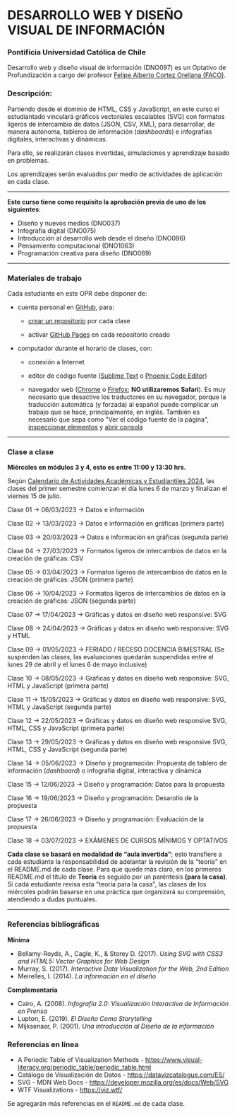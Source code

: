 # DESARROLLO WEB Y DISEÑO VISUAL DE INFORMACIÓN

### Pontificia Universidad Católica de Chile

Desarrollo web y diseño visual de información (DNO097) es un Optativo de Profundización a cargo del profesor [Felipe Alberto Cortez Orellana (FACO)](https://faco.cl/).

### Descripción:

Partiendo desde el dominio de HTML, CSS y JavaScript, en este curso el estudiantado vinculará gráficos vectoriales escalables (SVG) con formatos ligeros de intercambio de datos (JSON, CSV, XML), para desarrollar, de manera autónoma, tableros de información (*dashboards*) e infografías digitales, interactivas y dinámicas. 

Para ello, se realizarán clases invertidas, simulaciones y aprendizaje basado en problemas. 

Los aprendizajes serán evaluados por medio de actividades de aplicación en cada clase.

- - - - - - - - - -

**Este curso tiene como requisito la aprobación previa de uno de los siguientes**:

- Diseño y nuevos medios (DNO037)
- Infografía digital (DNO075)
- Introducción al desarrollo web desde el diseño (DNO096)
- Pensamiento computacional (DNO1063)
- Programación creativa para diseño (DNO069) 

- - - - - - - - - -

### Materiales de trabajo

Cada estudiante en este OPR debe disponer de:

- cuenta personal en [GitHub](https://github.com/join), para:

  - [crear un repositorio](https://docs.github.com/es/get-started/quickstart/create-a-repo) por cada clase

  - activar [GitHub Pages](https://docs.github.com/es/pages/getting-started-with-github-pages/creating-a-github-pages-site) en cada repositorio creado

- computador durante el horario de clases, con:

  - conexión a Internet

  - editor de código fuente ([Sublime Text](https://www.sublimetext.com/) o [Phoenix Code Editor](https://phcode.dev/))

  - navegador web ([Chrome](https://www.google.com/intl/es-419/chrome/) o [Firefox](https://www.mozilla.org/es-CL/firefox/new/); **NO utilizaremos Safari**). Es muy necesario que desactive los traductores en su navegador, porque la traducción automática (y forzada) al español puede complicar un trabajo que se hace, principalmente, en inglés. También es necesario que sepa como "Ver el código fuente de la página", [inspeccionar elementos](https://support.hostinger.es/es/articles/2333029-como-inspeccionar-los-elementos-del-sitio-web) y [abrir consola](https://transferwise.com/es/help/articles/2954851/como-abrir-la-consola-de-tu-navegador)

- - - - - - - - -

### Clase a clase

**Miércoles en módulos 3 y 4, esto es entre 11:00 y 13:30 hrs.** 

Según [Calendario de Actividades Académicas y Estudiantiles 2024](https://registrosacademicos.uc.cl/wp-content/uploads/2023/11/Calendario-Academico-2024.pdf), las clases del primer semestre comienzan el día lunes 6 de marzo y finalizan el viernes 15 de julio.

Clase 01 → 06/03/2023 → Datos e información

Clase 02 → 13/03/2023 → Datos e información en gráficas (primera parte)

Clase 03 → 20/03/2023 → Datos e información en gráficas (segunda parte)

Clase 04 → 27/03/2023 → Formatos ligeros de intercambios de datos en la creación de gráficas: CSV

Clase 05 → 03/04/2023 → Formatos ligeros de intercambios de datos en la creación de gráficas: JSON (primera parte)

Clase 06 → 10/04/2023 → Formatos ligeros de intercambios de datos en la creación de gráficas: JSON (segunda parte)

Clase 07 → 17/04/2023 → Gráficas y datos en diseño web responsive: SVG

Clase 08 → 24/04/2023 → Gráficas y datos en diseño web responsive: SVG y HTML

Clase 09 → 01/05/2023 → FERIADO / RECESO DOCENCIA BIMESTRAL (Se suspenden las clases, las evaluaciones quedarán suspendidas entre el lunes 29 de abril y el lunes 6 de mayo inclusive)

Clase 10 → 08/05/2023 → Gráficas y datos en diseño web responsive: SVG, HTML y JavaScript (primera parte)

Clase 11 → 15/05/2023 → Gráficas y datos en diseño web responsive: SVG, HTML y JavaScript (segunda parte)

Clase 12 → 22/05/2023 → Gráficas y datos en diseño web responsive SVG, HTML, CSS y JavaScript (primera parte)

Clase 13 → 29/05/2023 → Gráficas y datos en diseño web responsive SVG, HTML, CSS y JavaScript (segunda parte)

Clase 14 → 05/06/2023 → Diseño y programación: Propuesta de tablero de información (*dashboard*) o infografía digital, interactiva y dinámica

Clase 15 → 12/06/2023 → Diseño y programación: Datos para la propuesta

Clase 16 → 19/06/2023 → Diseño y programación: Desarollo de la propuesta

Clase 17 → 26/06/2023 → Diseño y programación: Evaluación de la propuesta

Clase 18 → 03/07/2023 → EXÁMENES DE CURSOS MÍNIMOS Y OPTATIVOS

**Cada clase se basará en modalidad de “aula invertida”**; esto transfiere a cada estudiante la responsabilidad de adelantar la revisión de la "teoría" en el README.md de cada clase. Para que quede más claro, en los primeros README.md el título de **Teoría** es seguido por un paréntesis **(para la casa)**. Si cada estudiante revisa esta "teoría para la casa", las clases de los miércoles podrán basarse en una práctica que organizará su comprensión, atendiendo a dudas puntuales.

- - - - - - - 

### Referencias bibliográficas

**Mínima**

- Bellamy-Royds, A., Cagle, K., & Storey D. (2017). *Using SVG with CSS3 and HTML5: Vector Graphics for Web Design*
- Murray, S. (2017). *Interactive Data Visualization for the Web, 2nd Edition*
- Meirelles, I. (2014). *La información en el diseño*

**Complementaria**

- Cairo, A. (2008). *Infografía 2.0: Visualización Interactiva de Información en Prensa*
- Lupton, E. (2019). *El Diseño Como Storytelling*
- Mijksenaar, P. (2001). *Una introducción al Diseño de la información*

### Referencias en línea

- A Periodic Table of Visualization Methods - https://www.visual-literacy.org/periodic_table/periodic_table.html
- Catálogo de Visualización de Datos - https://datavizcatalogue.com/ES/
- SVG - MDN Web Docs - https://developer.mozilla.org/es/docs/Web/SVG
- WTF Visualizations - https://viz.wtf/

Se agregarán más referencias en el `README.md` de cada clase.



